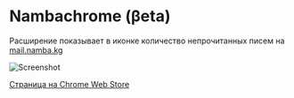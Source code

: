 Nambachrome (βeta)
==================
Расширение показывает в иконке количество непрочитанных писем на [mail.namba.kg](http://mail.namba.kg)

![Screenshot](https://lh5.googleusercontent.com/pHOldBBe-PApQ9pX2n8HeSDhDRYRxaXqSoXZYxgICpdOkx-oNalO-pXDo0CYq02PQywrP00hgd0=s400-h275-e365 "Screenshot")

[Страница на Chrome Web Store](http://goo.gl/N2XJi)
